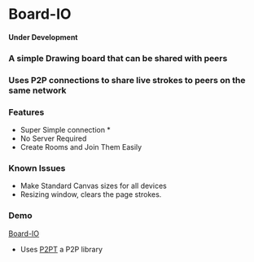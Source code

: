 # Board-IO
#### Under Development
### A simple Drawing board that can be shared with peers
### Uses P2P connections to share live strokes to peers on the same network

### Features
- Super Simple connection *
- No Server Required
- Create Rooms and Join Them Easily

### Known Issues
- Make Standard Canvas sizes for all devices
- Resizing window, clears the page strokes.

### Demo
[Board-IO](https://elvistony.github.io/board-io/ "A simple Draw-Board that is shared with peers")

* Uses [P2PT](https://github.com/subins2000/p2pt "A p2p library that uses Bittorent Trackers to announce!") a P2P library 

